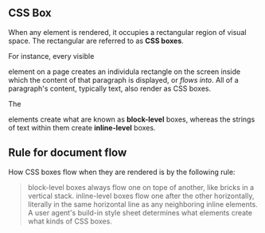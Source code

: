## CSS Box
When any element is rendered, it occupies a rectangular region of visual space. The rectangular are referred to as **CSS boxes**.

For instance, every visible <p> element on a page creates an individula rectangle on the screen inside which the content of 
that paragraph is displayed, or *flows into*. All of a paragraph's content, typically text, also render as CSS boxes.

The <p> elements create what are known as **block-level** boxes, whereas the strings of text within them create **inline-level** boxes.

## Rule for document flow
How CSS boxes flow when they are rendered is by the following rule:
> block-level boxes always flow one on tope of another, like bricks in a vertical stack. 
> inline-level boxes flow one after the other horizontally, literally in the same horizontal line as any neighboring inline elements.
> A user agent's build-in style sheet determines what elements create what kinds of CSS boxes.
